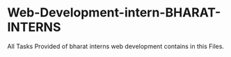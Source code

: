 # Web-Development-intern-BHARAT-INTERNS
All Tasks Provided of bharat interns web development contains in this Files.

